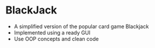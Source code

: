# BlackJack
- A simplified version of the popular card game Blackjack
- Implemented using a ready GUI
- Use OOP concepts and clean code
